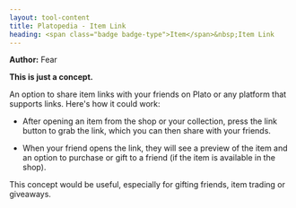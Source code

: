 ```yaml
---
layout: tool-content
title: Platopedia - Item Link
heading: <span class="badge badge-type">Item</span>&nbsp;Item Link
---
```


<div class="linebreak"></div>

**Author:** Fear

**This is just a concept.**

An option to share item links with your friends on Plato or any platform that supports links. Here's how it could work:

- After opening an item from the shop or your collection, press the link button to grab the link, which you can then share with your friends.

- When your friend opens the link, they will see a preview of the item and an option to purchase or gift to a friend (if the item is available in the shop).

This concept would be useful, especially for gifting friends, item trading or giveaways.

<div class="linebreak"></div>

<div class="content-image" data-url="/docs/assets/images/concepts/itemlink1.png" data-width="600px" data-label=""></div>

<div class="linebreak"></div>

<div class="linebreak"></div>

<div class="content-image" data-url="/docs/assets/images/concepts/itemlink2.png" data-width="600px" data-label=""></div>

<div class="linebreak"></div>
